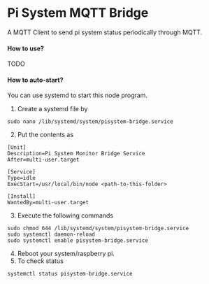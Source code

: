 # Pi System MQTT Bridge

A MQTT Client to send pi system status periodically through MQTT.

#### How to use?
TODO



#### How to auto-start?
You can use systemd to start this node program.

1. Create a systemd file by
```
sudo nano /lib/systemd/system/pisystem-bridge.service
```
2. Put the contents as
```
[Unit]
Description=Pi System Monitor Bridge Service
After=multi-user.target

[Service]
Type=idle
ExecStart=/usr/local/bin/node <path-to-this-folder>

[Install]
WantedBy=multi-user.target
```
3. Execute the following commands
```
sudo chmod 644 /lib/systemd/system/pisystem-bridge.service 
sudo systemctl daemon-reload
sudo systemctl enable pisystem-bridge.service 
```
4. Reboot your system/raspberry pi.
5. To check status
```
systemctl status pisystem-bridge.service 
```
